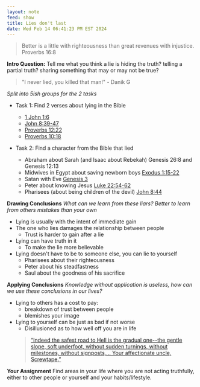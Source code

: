 ```yaml
---
layout: note
feed: show
title: Lies don't last
date: Wed Feb 14 06:41:23 PM EST 2024
---
```

> Better is a little with righteousness than great revenues with injustice.
> Proverbs 16:8

**Intro Question:**
Tell me what you think a lie is
	hiding the truth?
	telling a partial truth?
	sharing something that may or may not be true?

> "I never lied, you killed that man!" - Danik G

*Split into 5ish groups for the 2 tasks*
- Task 1: Find 2 verses about lying in the Bible
	- [1 John 1:6](https://dailyverses.net/1-john/1/6)
	- [John 8:39-47](https://www.biblegateway.com/passage/?search=John+8%3A39-47&version=ESV)
	- [Proverbs 12:22](https://www.biblegateway.com/passage/?search=proverbs+12%3A22&version=ESV)
	- [Proverbs 10:18](https://www.biblestudytools.com/proverbs/10-18.html)
 
- Task 2: Find a character from the Bible that lied
	- Abraham about Sarah (and Isaac about Rebekah) Genesis 26:8 and Genesis 12:13
	- Midwives in Egypt about saving newborn boys [Exodus 1:15-22](https://www.biblegateway.com/passage/?search=Exodus+1%3A15-22&version=ESV)
	- Satan with Eve [Genesis 3](https://www.biblegateway.com/passage/?search=Genesis%203&version=NIV)
	- Peter about knowing Jesus [Luke 22:54-62](https://www.google.com/url?sa=t&rct=j&q=&esrc=s&source=web&cd=&cad=rja&uact=8&ved=2ahUKEwjcv_uK7tGDAxVURjABHa5tDPUQFnoECA4QAQ&url=https%3A%2F%2Fwww.biblegateway.com%2Fpassage%2F%3Fsearch%3DLuke%252022%253A54-62%26version%3DESV&usg=AOvVaw2k2TolJKujpbKKSYdU5PgL&opi=89978449)
	- Pharisees (about being children of the devil) [John 8:44](https://www.biblegateway.com/passage/?search=John%208&version=NIV)

**Drawing Conclusions**
*What can we learn from these liars? Better to learn from others mistakes than your own*
- Lying is usually with the intent of immediate gain  
- The one who lies damages the relationship between people 
	- Trust is harder to gain after a lie
- Lying can have truth in it
	- To make the lie more believable
 - Lying doesn't have to be to someone else, you can lie to yourself
	 - Pharisees about their righteousness
	 - Peter about his steadfastness
	 - Saul about the goodness of his sacrifice

**Applying Conclusions**
*Knowledge without application is useless, how can we use these conclusions in our lives?*
- Lying to others has a cost to pay:
	- breakdown of trust between people
	- blemishes your image
 - Lying to yourself can be just as bad if not worse
	 - Disillusioned as to how well off you are in life
	  > [“Indeed the safest road to Hell is the gradual one--the gentle slope, soft underfoot, without sudden turnings, without milestones, without signposts,... Your affectionate uncle, Screwtape.”](https://www.goodreads.com/quotes/23403-indeed-the-safest-road-to-hell-is-the-gradual-one--the)
   
 **Your Assignment**
 Find areas in your life where you are not acting truthfully, either to other people or yourself and your habits/lifestyle.

